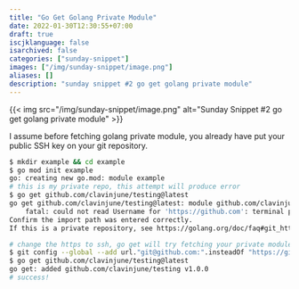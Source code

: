 ```yaml
---
title: "Go Get Golang Private Module"
date: 2022-01-30T12:30:55+07:00
draft: true
iscjklanguage: false
isarchived: false
categories: ["sunday-snippet"]
images: ["/img/sunday-snippet/image.png"]
aliases: []
description: "sunday snippet #2 go get golang private module"
---
```


{{< img src="/img/sunday-snippet/image.png" alt="Sunday Snippet #2 go get golang private module" >}}

I assume before fetching golang private module, you already have put your public SSH key on your git repository.

```bash
$ mkdir example && cd example
$ go mod init example
go: creating new go.mod: module example
# this is my private repo, this attempt will produce error
$ go get github.com/clavinjune/testing@latest
go get github.com/clavinjune/testing@latest: module github.com/clavinjune/testing: git ls-remote -q origin in [redacted]: exit status 128:
	fatal: could not read Username for 'https://github.com': terminal prompts disabled
Confirm the import path was entered correctly.
If this is a private repository, see https://golang.org/doc/faq#git_https for additional information.

# change the https to ssh, go get will try fetching your private module using your SSH key
$ git config --global --add url."git@github.com:".insteadOf "https://github.com/"
$ go get github.com/clavinjune/testing@latest
go get: added github.com/clavinjune/testing v1.0.0
# success!
```

